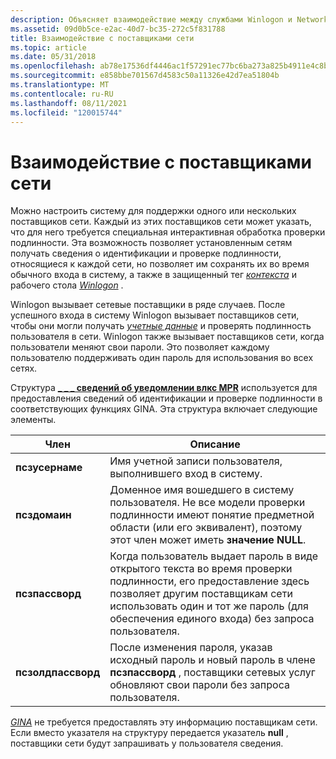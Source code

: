 ```yaml
---
description: Объясняет взаимодействие между службами Winlogon и Network Provider.
ms.assetid: 09d0b5ce-e2ac-40d7-bc35-272c5f831788
title: Взаимодействие с поставщиками сети
ms.topic: article
ms.date: 05/31/2018
ms.openlocfilehash: ab78e17536df4446ac1f57291ec77bc6ba273a825b4911e4c8bee10d389e008f
ms.sourcegitcommit: e858bbe701567d4583c50a11326e42d7ea51804b
ms.translationtype: MT
ms.contentlocale: ru-RU
ms.lasthandoff: 08/11/2021
ms.locfileid: "120015744"
---
```

# <a name="interaction-with-network-providers"></a>Взаимодействие с поставщиками сети

Можно настроить систему для поддержки одного или нескольких поставщиков сети. Каждый из этих поставщиков сети может указать, что для него требуется специальная интерактивная обработка проверки подлинности. Эта возможность позволяет установленным сетям получать сведения о идентификации и проверке подлинности, относящиеся к каждой сети, но позволяет им сохранять их во время обычного входа в систему, а также в защищенный тег [*контекста*](../secgloss/c-gly.md) и рабочего стола [*Winlogon*](../secgloss/w-gly.md) .

Winlogon вызывает сетевые поставщики в ряде случаев. После успешного входа в систему Winlogon вызывает поставщиков сети, чтобы они могли получать [*учетные данные*](../secgloss/c-gly.md) и проверять подлинность пользователя в сети. Winlogon также вызывает поставщиков сети, когда пользователи меняют свои пароли. Это позволяет каждому пользователю поддерживать один пароль для использования во всех сетях.

Структура [**\_ \_ \_ сведений об уведомлении влкс MPR**](/windows/desktop/api/Winwlx/ns-winwlx-wlx_mpr_notify_info) используется для предоставления сведений об идентификации и проверке подлинности в соответствующих функциях GINA. Эта структура включает следующие элементы.



| Член             | Описание                                                                                                                                                                                  |
|--------------------|----------------------------------------------------------------------------------------------------------------------------------------------------------------------------------------------|
| **псзусернаме**    | Имя учетной записи пользователя, выполнившего вход в систему.                                                                                                                                                      |
| **псздомаин**      | Доменное имя вошедшего в систему пользователя. Не все модели проверки подлинности имеют понятие предметной области (или его эквивалент), поэтому этот член может иметь **значение NULL**.                                              |
| **псзпассворд**    | Когда пользователь выдает пароль в виде открытого текста во время проверки подлинности, его предоставление здесь позволяет другим поставщикам сети использовать один и тот же пароль (для обеспечения единого входа) без запроса пользователя.    |
| **псзолдпассворд** | После изменения пароля, указав исходный пароль и новый пароль в члене **псзпассворд** , поставщики сетевых услуг обновляют свои пароли без запроса пользователя. |



 

[*GINA*](../secgloss/g-gly.md) не требуется предоставлять эту информацию поставщикам сети. Если вместо указателя на структуру передается указатель **null** , поставщики сети будут запрашивать у пользователя сведения.

 

 
